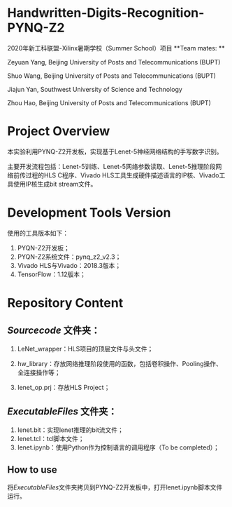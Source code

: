# Handwritten-Digits-Recognition-PYNQ-Z2
2020年新工科联盟-Xilinx暑期学校（Summer School）项目
**Team mates: **

Zeyuan Yang, Beijing University of Posts and Telecommunications (BUPT)

Shuo Wang, Beijing University of Posts and Telecommunications (BUPT)

Jiajun Yan, Southwest University of Science and Technology

Zhou Hao, Beijing University of Posts and Telecommunications (BUPT)
# Project Overview
本实验利用PYNQ-Z2开发板，实现基于Lenet-5神经网络结构的手写数字识别。

主要开发流程包括：Lenet-5训练、Lenet-5网络参数读取、Lenet-5推理阶段网络前传过程的HLS C程序、Vivado HLS工具生成硬件描述语言的IP核、Vivado工具使用IP核生成bit stream文件。

# Development Tools Version
使用的工具版本如下：
1. PYQN-Z2开发板；
2. PYQN-Z2系统文件：pynq_z2_v2.3；
3. Vivado HLS与Vivado：2018.3版本；
4. TensorFlow：1.12版本；

# Repository Content

## *Sourcecode* 文件夹：

1. LeNet_wrapper：HLS项目的顶层文件与头文件；

2. hw_library：存放网络推理阶段使用的函数，包括卷积操作、Pooling操作、全连接操作等；

3. lenet_op.prj：存放HLS Project；

## *ExecutableFiles* 文件夹：

1. lenet.bit：实现lenet推理的bit流文件；
2. lenet.tcl：tcl脚本文件；
3. lenet.ipynb：使用Python作为控制语言的调用程序（To be completed）；

## How to use

将*ExecutableFiles*文件夹拷贝到PYNQ-Z2开发板中，打开lenet.ipynb脚本文件运行。

